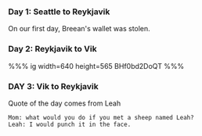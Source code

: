 ### Day 1: Seattle to Reykjavik

On our first day, Breean's wallet was stolen.

### Day 2: Reykjavik to Vik

%%% ig width=640 height=565
BHf0bd2DoQT
%%%


### DAY 3: Vik to Reykjavik

Quote of the day comes from Leah

    Mom: what would you do if you met a sheep named Leah?
    Leah: I would punch it in the face.
